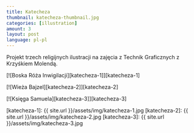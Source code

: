 ```yaml
---
title: Katecheza
thumbnail: katecheza-thumbnail.jpg
categories: [illustration]
amount: 3
layout: post
language: pl-pl
---
```


Projekt trzech religijnych ilustracji na zajęcia z Technik Graficznych z Krzyśkiem Molendą.

[![Boska Róża Inwigilacji][katecheza-1]][katecheza-1]

[![Wieża Bajzel][katecheza-2]][katecheza-2]

[![Księga Samuela][katecheza-3]][katecheza-3]

[katecheza-1]: {{ site.url }}/assets/img/katecheza-1.jpg
[katecheza-2]: {{ site.url }}/assets/img/katecheza-2.jpg
[katecheza-3]: {{ site.url }}/assets/img/katecheza-3.jpg